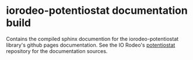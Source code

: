 # iorodeo-potentiostat documentation build

Contains the compiled sphinx documention for the iorodeo-potentiostat library's
github pages documentation.   See the IO Rodeo's
[potentiostat](https://github.com/iorodeo/potentiostat) repository for the
documentation sources. 



